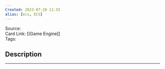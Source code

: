 ```yaml
---
Created: 2023-07-20 11:33
alias: [ecs, ECS]
---
```


Source:  
Card Link: [[Game Engine]]  
Tags:

## Description
---





